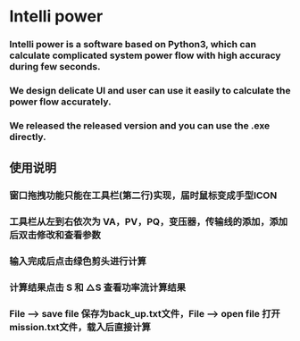 # Intelli power

###  Intelli power is a software based on Python3, which can  calculate complicated system power flow with high accuracy during few seconds.
### We design delicate UI and user can use it easily to calculate the power flow accurately.
### We released the released version and you can use the .exe directly.

## 使用说明
### 窗口拖拽功能只能在工具栏(第二行)实现，届时鼠标变成手型ICON
### 工具栏从左到右依次为 VA，PV，PQ，变压器，传输线的添加，添加后双击修改和查看参数
### 输入完成后点击绿色剪头进行计算
### 计算结果点击 S 和 △S 查看功率流计算结果
### File --> save file 保存为back_up.txt文件，File --> open file 打开mission.txt文件，载入后直接计算
   
